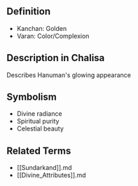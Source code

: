 

## Definition

- Kanchan: Golden
- Varan: Color/Complexion

## Description in Chalisa

Describes Hanuman's glowing appearance

## Symbolism

- Divine radiance
- Spiritual purity
- Celestial beauty

## Related Terms

- [[Sundarkand]].md
- [[Divine_Attributes]].md